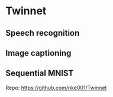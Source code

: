 Twinnet
=======

Speech recognition
------------------

Image captioning
----------------

Sequential MNIST
----------------

Repo: https://github.com/nke001/Twinnet
